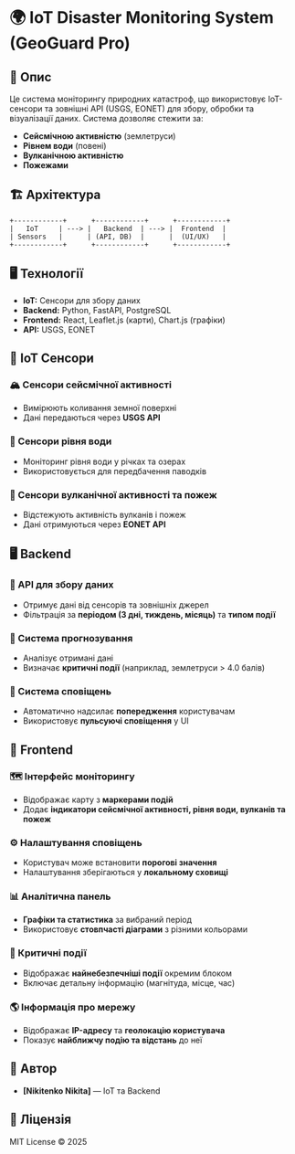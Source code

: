 # 🌍 IoT Disaster Monitoring System (**GeoGuard Pro**)

## 📌 Опис
Це система моніторингу природних катастроф, що використовує IoT-сенсори та зовнішні API (USGS, EONET) для збору, обробки та візуалізації даних. 
Система дозволяє стежити за:
- **Сейсмічною активністю** (землетруси)
- **Рівнем води** (повені)
- **Вулканічною активністю**
- **Пожежами**

## 🏗️ Архітектура
```
+------------+      +------------+      +------------+
|   IoT     | ---> |   Backend  | ---> |  Frontend  |
| Sensors   |      | (API, DB)  |      |  (UI/UX)   |
+------------+      +------------+      +------------+
```

## 🖥️ Технології
- **IoT:** Сенсори для збору даних
- **Backend:** Python, FastAPI, PostgreSQL
- **Frontend:** React, Leaflet.js (карти), Chart.js (графіки)
- **API:** USGS, EONET

## 📡 IoT Сенсори
### 🏔️ Сенсори сейсмічної активності
- Вимірюють коливання земної поверхні
- Дані передаються через **USGS API**

### 🌊 Сенсори рівня води
- Моніторинг рівня води у річках та озерах
- Використовується для передбачення паводків

### 🌋 Сенсори вулканічної активності та пожеж
- Відстежують активність вулканів і пожеж
- Дані отримуються через **EONET API**

## 🖥️ Backend
### 🔌 API для збору даних
- Отримує дані від сенсорів та зовнішніх джерел
- Фільтрація за **періодом (3 дні, тиждень, місяць)** та **типом події**

### 🧠 Система прогнозування
- Аналізує отримані дані
- Визначає **критичні події** (наприклад, землетруси > 4.0 балів)

### 🔔 Система сповіщень
- Автоматично надсилає **попередження** користувачам
- Використовує **пульсуючі сповіщення** у UI

## 🎨 Frontend
### 🗺️ Інтерфейс моніторингу
- Відображає карту з **маркерами подій**
- Додає **індикатори сейсмічної активності, рівня води, вулканів та пожеж**

### ⚙️ Налаштування сповіщень
- Користувач може встановити **порогові значення**
- Налаштування зберігаються у **локальному сховищі**

### 📊 Аналітична панель
- **Графіки та статистика** за вибраний період
- Використовує **стовпчасті діаграми** з різними кольорами

### 🚨 Критичні події
- Відображає **найнебезпечніші події** окремим блоком
- Включає детальну інформацію (магнітуда, місце, час)

### 🌎 Інформація про мережу
- Відображає **IP-адресу** та **геолокацію користувача**
- Показує **найближчу подію та відстань** до неї

## 📌 Автор
- **[Nikitenko Nikita]** — IoT та Backend

## 📜 Ліцензія
MIT License © 2025

